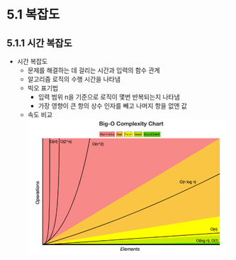 # 5.1 복잡도

## 5.1.1 시간 복잡도

- 시간 복잡도
  - 문제를 해결하는 데 걸리는 시간과 입력의 함수 관계
  - 알고리즘 로직의 수행 시간을 나타냄
  - 빅오 표기법
    - 입력 범위 n을 기준으로 로직이 몇번 반복되는지 나타냄
    - 가장 영향이 큰 항의 상수 인자를 빼고 나머지 항을 없앤 값
  - 속도 비교
    ![시간복잡도](./images/time_cmplx.png)
